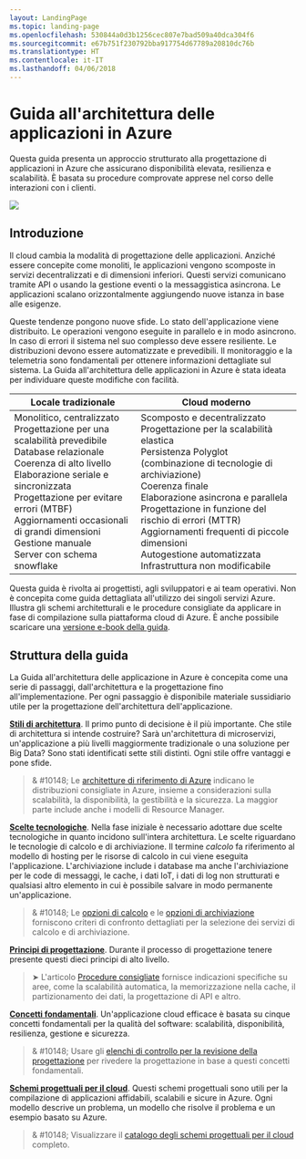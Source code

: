 ```yaml
---
layout: LandingPage
ms.topic: landing-page
ms.openlocfilehash: 530844a0d3b1256cec807e7bad509a40dca304f6
ms.sourcegitcommit: e67b751f230792bba917754d67789a20810dc76b
ms.translationtype: HT
ms.contentlocale: it-IT
ms.lasthandoff: 04/06/2018
---
```

# <a name="azure-application-architecture-guide"></a>Guida all'architettura delle applicazioni in Azure

Questa guida presenta un approccio strutturato alla progettazione di applicazioni in Azure che assicurano disponibilità elevata, resilienza e scalabilità. È basata su procedure comprovate apprese nel corso delle interazioni con i clienti.

<img src="./images/guide-steps.svg" style="max-width:800px;"/>

## <a name="introduction"></a>Introduzione

Il cloud cambia la modalità di progettazione delle applicazioni. Anziché essere concepite come monoliti, le applicazioni vengono scomposte in servizi decentralizzati e di dimensioni inferiori. Questi servizi comunicano tramite API o usando la gestione eventi o la messaggistica asincrona. Le applicazioni scalano orizzontalmente aggiungendo nuove istanza in base alle esigenze. 

Queste tendenze pongono nuove sfide. Lo stato dell'applicazione viene distribuito. Le operazioni vengono eseguite in parallelo e in modo asincrono. In caso di errori il sistema nel suo complesso deve essere resiliente. Le distribuzioni devono essere automatizzate e prevedibili. Il monitoraggio e la telemetria sono fondamentali per ottenere informazioni dettagliate sul sistema. La Guida all'architettura delle applicazioni in Azure è stata ideata per individuare queste modifiche con facilità. 

<table>
<thead>
    <tr><th>Locale tradizionale</th><th>Cloud moderno</th></tr>
</thead>
<tbody>
<tr><td>Monolitico, centralizzato<br/>
Progettazione per una scalabilità prevedibile<br/>
Database relazionale<br/>
Coerenza di alto livello<br/>
Elaborazione seriale e sincronizzata<br/>
Progettazione per evitare errori (MTBF)<br/>
Aggiornamenti occasionali di grandi dimensioni<br/>
Gestione manuale<br/>
Server con schema snowflake</td>
<td>
Scomposto e decentralizzato<br/>
Progettazione per la scalabilità elastica<br/>
Persistenza Polyglot (combinazione di tecnologie di archiviazione)<br/>
Coerenza finale<br/>
Elaborazione asincrona e parallela<br/>
Progettazione in funzione del rischio di errori (MTTR)<br/>
Aggiornamenti frequenti di piccole dimensioni<br/>
Autogestione automatizzata<br/>
Infrastruttura non modificabile<br/>
</td>
</tbody>
</table>

Questa guida è rivolta ai progettisti, agli sviluppatori e ai team operativi. Non è concepita come guida dettagliata all'utilizzo dei singoli servizi Azure. Illustra gli schemi architetturali e le procedure consigliate da applicare in fase di compilazione sulla piattaforma cloud di Azure. È anche possibile scaricare una [versione e-book della guida][ebook].

## <a name="how-this-guide-is-structured"></a>Struttura della guida

La Guida all'architettura delle applicazione in Azure è concepita come una serie di passaggi, dall'architettura e la progettazione fino all'implementazione. Per ogni passaggio è disponibile materiale sussidiario utile per la progettazione dell'architettura dell'applicazione.

**[Stili di architettura][arch-styles]**. Il primo punto di decisione è il più importante. Che stile di architettura si intende costruire? Sarà un'architettura di microservizi, un'applicazione a più livelli maggiormente tradizionale o una soluzione per Big Data? Sono stati identificati sette stili distinti. Ogni stile offre vantaggi e pone sfide.

> & #10148; Le [architetture di riferimento di Azure][ref-archs] indicano le distribuzioni consigliate in Azure, insieme a considerazioni sulla scalabilità, la disponibilità, la gestibilità e la sicurezza. La maggior parte include anche i modelli di Resource Manager.

**[Scelte tecnologiche][technology-choices]**. Nella fase iniziale è necessario adottare due scelte tecnologiche in quanto incidono sull'intera architettura. Le scelte riguardano le tecnologie di calcolo e di archiviazione. Il termine *calcolo* fa riferimento al modello di hosting per le risorse di calcolo in cui viene eseguita l'applicazione. L'archiviazione include i database ma anche l'archiviazione per le code di messaggi, le cache, i dati IoT, i dati di log non strutturati e qualsiasi altro elemento in cui è possibile salvare in modo permanente un'applicazione. 

> & #10148; Le [opzioni di calcolo][compute-options] e le [opzioni di archiviazione][storage-options] forniscono criteri di confronto dettagliati per la selezione dei servizi di calcolo e di archiviazione.

**[Principi di progettazione][design-principles]**. Durante il processo di progettazione tenere presente questi dieci principi di alto livello. 

> &#10148; L'articolo [Procedure consigliate][best-practices] fornisce indicazioni specifiche su aree, come la scalabilità automatica, la memorizzazione nella cache, il partizionamento dei dati, la progettazione di API e altro.   

**[Concetti fondamentali][pillars]**. Un'applicazione cloud efficace è basata su cinque concetti fondamentali per la qualità del software: scalabilità, disponibilità, resilienza, gestione e sicurezza. 

> & #10148; Usare gli [elenchi di controllo per la revisione della progettazione][checklists] per rivedere la progettazione in base a questi concetti fondamentali. 

**[Schemi progettuali per il cloud][patterns]**. Questi schemi progettuali sono utili per la compilazione di applicazioni affidabili, scalabili e sicure in Azure. Ogni modello descrive un problema, un modello che risolve il problema e un esempio basato su Azure.

> & #10148; Visualizzare il [catalogo degli schemi progettuali per il cloud](../patterns/index.md) completo.


[arch-styles]: ./architecture-styles/index.md
[best-practices]: ../best-practices/index.md
[checklists]: ../checklist/index.md
[compute-options]: ./technology-choices/compute-comparison.md
[design-principles]: ./design-principles/index.md
[ebook]: https://azure.microsoft.com/campaigns/cloud-application-architecture-guide/
[patterns]: ../patterns/index.md?toc=/azure/architecture/guide/toc.json
[pillars]: ./pillars.md
[ref-archs]: ../reference-architectures/index.md
[storage-options]: ./technology-choices/data-store-comparison.md
[technology-choices]: ./technology-choices/index.md


